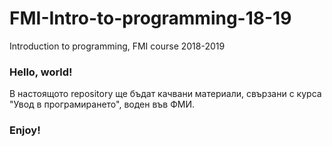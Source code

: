# FMI-Intro-to-programming-18-19
Introduction to programming, FMI course 2018-2019

### Hello, world!

В настоящото repository ще бъдат качвани материали, свързани с курса "Увод в програмирането", воден във ФМИ.

### Enjoy!
